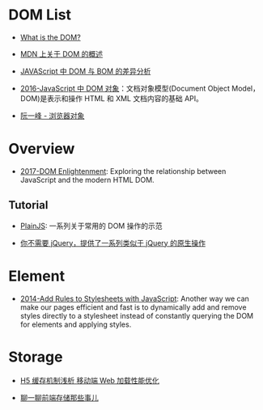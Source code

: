 # DOM List

- [What is the DOM?](https://css-tricks.com/dom/)

- [MDN 上关于 DOM 的概述](https://developer.mozilla.org/zh-CN/docs/Web/API/Document_Object_Model/Introduction)

- [JAVAScript 中 DOM 与 BOM 的差异分析](http://www.cnblogs.com/fjner/p/5892325.html)

- [2016-JavaScript 中 DOM 对象](https://parg.co/bOa)：文档对象模型(Document Object Model，DOM)是表示和操作 HTML 和 XML 文档内容的基础 API。

- [阮一峰 - 浏览器对象](http://javascript.ruanyifeng.com/bom/engine.html#)

# Overview

- [2017-DOM Enlightenment](http://domenlightenment.com/#3.1): Exploring the relationship between JavaScript and the modern HTML DOM.

## Tutorial

- [PlainJS](https://plainjs.com/javascript/selecting/): 一系列关于常用的 DOM 操作的示范

- [你不需要 jQuery，提供了一系列类似于 jQuery 的原生操作](http://youmightnotneedjquery.com/)

# Element

- [2014-Add Rules to Stylesheets with JavaScript](https://davidwalsh.name/add-rules-stylesheets): Another way we can make our pages efficient and fast is to dynamically add and remove styles directly to a stylesheet instead of constantly querying the DOM for elements and applying styles.

# Storage

- [H5 缓存机制浅析 移动端 Web 加载性能优化](http://segmentfault.com/a/1190000004132566)

- [聊一聊前端存储那些事儿](http://mp.weixin.qq.com/s?__biz=MzA4ODIxMzg5MQ==&mid=2653995942&idx=1&sn=87f21b6412eeede0d5ee7dc2f6e153d2&scene=23&srcid=07289ghBMh6Cv1zfwS12xfDu#rd)
